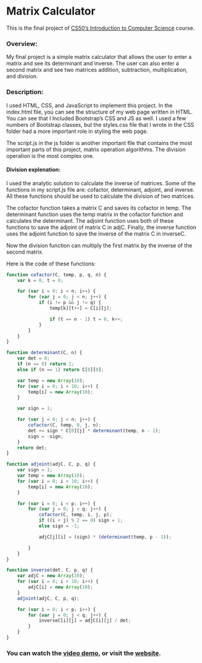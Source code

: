 # Matrix Calculator

This is the final project of [CS50’s Introduction to Computer Science](https://cs50.harvard.edu/x) course.

### Overview:
My final project is a simple matrix calculator that allows the user to enter a matrix and see its determinant and inverse. The user can also enter a second matrix and see two matrices addition, subtraction, multiplication, and division.

### Description:
I used HTML, CSS, and JavaScript to implement this project. In the index.html file, you can see the structure of my web page written in HTML. You can see that I Included Bootstrap’s CSS and JS as well. I used a few numbers of Bootstrap classes, but the styles.css file that I wrote in the CSS folder had a more important role in styling the web page.

The script.js in the js folder is another important file that contains the most important parts of this project, matrix operation algorithms. The division operation is the most complex one.

#### Division explenation:
I used the analytic solution to calculate the inverse of matrices. Some of the functions in my script.js file are: cofactor, determinant, adjoint, and inverse. All these functions should be used to calculate the division of two matrices.

The cofactor function takes a matrix C and saves its cofactor in temp.
The determinant function uses the temp matrix in the cofactor function and calculates the determinant.
The adjoint function uses both of these functions to save the adjoint of matrix C in adjC.
Finally, the inverse function uses the adjoint function to save the inverse of the matrix C in inverseC.

Now the division function can multiply the first matrix by the inverse of the second matrix.

Here is the code of these functions:

```javascript
function cofactor(C, temp, p, q, n) {
    var k = 0, t = 0;

    for (var i = 0; i < n; i++) {
        for (var j = 0; j < n; j++) {
            if (i != p && j != q) {
                temp[k][t++] = C[i][j];

                if (t == n - 1) t = 0, k++;
            }
        }
    }
}
```
```javascript
function determinant(C, n) {
    var det = 0;
    if (n == 0) return 1;
    else if (n == 1) return C[0][0];

    var temp = new Array(10);
    for (var i = 0; i < 10; i++) {
        temp[i] = new Array(10);
    }

    var sign = 1;

    for (var j = 0; j < n; j++) {
        cofactor(C, temp, 0, j, n);
        det += sign * C[0][j] * determinant(temp, n - 1);
        sign = -sign;
    }
    return det;
}
```
```javascript
function adjoint(adjC, C, p, q) {
    var sign = 1;
    var temp = new Array(10);
    for (var i = 0; i < 10; i++) {
        temp[i] = new Array(10);
    }

    for (var i = 0; i < p; i++) {
        for (var j = 0; j < q; j++) {
            cofactor(C, temp, i, j, p);
            if ((i + j) % 2 == 0) sign = 1;
            else sign = -1;

            adjC[j][i] = (sign) * (determinant(temp, p - 1));

        }
    }
}
```
```javascript
function inverse(det, C, p, q) {
    var adjC = new Array(10);
    for (var i = 0; i < 10; i++) {
        adjC[i] = new Array(10);
    }
    adjoint(adjC, C, p, q);

    for (var i = 0; i < p; i++) {
        for (var j = 0; j < q; j++) {
            inverseC[i][j] = adjC[i][j] / det;
        }
    }
}
```

### You can watch the [video demo](https://youtu.be/OP9Htup1KKw), or visit the [website](https://saeedarv.github.io/CS50x/).
